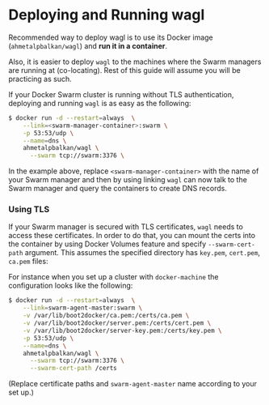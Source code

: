 # Deploying and Running wagl

Recommended way to deploy wagl is to use its Docker image
(`ahmetalpbalkan/wagl`) and **run it in a container**.

Also, it is easier to deploy `wagl` to the machines where the Swarm managers are
running at (co-locating). Rest of this guide will assume you will be practicing
as such.

If your Docker Swarm cluster is running without TLS authentication, deploying
and running `wagl` is as easy as the following:

```sh
$ docker run -d --restart=always  \
    --link=<swarm-manager-container>:swarm \
    -p 53:53/udp \
    --name=dns \
    ahmetalpbalkan/wagl \
      --swarm tcp://swarm:3376 \
```

In the example above, replace `<swarm-manager-container>` with the name of your
Swarm manager and then by using linking `wagl` can now talk to the Swarm manager
and query the containers to create DNS records.


### Using TLS

If your Swarm manager is secured with TLS certificates, `wagl` needs to access
these certificates. In order to do that, you can mount the certs into the
container by using Docker Volumes feature and specify `--swarm-cert-path`
argument. This assumes the specified directory has `key.pem`, `cert.pem`,
`ca.pem` files:

For instance when you set up a cluster with `docker-machine` the configuration
looks like the following:

```sh
$ docker run -d --restart=always  \
    --link=swarm-agent-master:swarm \
    -v /var/lib/boot2docker/ca.pem:/certs/ca.pem \
    -v /var/lib/boot2docker/server.pem:/certs/cert.pem \
    -v /var/lib/boot2docker/server-key.pem:/certs/key.pem \
    -p 53:53/udp \
    --name=dns \
    ahmetalpbalkan/wagl \
      --swarm tcp://swarm:3376 \
      --swarm-cert-path /certs
```

(Replace certificate paths and `swarm-agent-master` name according to your set
up.)